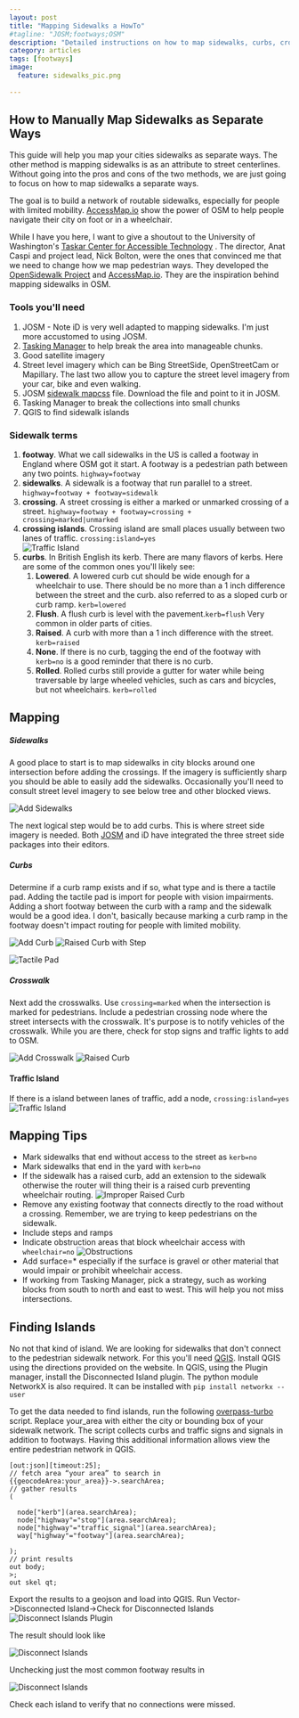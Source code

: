 ```yaml
---
layout: post
title: "Mapping Sidewalks a HowTo"
#tagline: "JOSM;footways;OSM"
description: "Detailed instructions on how to map sidewalks, curbs, crosswalks, etc. for pedestrian routing"
category: articles
tags: [footways]
image:
  feature: sidewalks_pic.png
  
---
```

How to Manually Map Sidewalks as Separate Ways
---
This guide will help you map your cities sidewalks as separate ways. The other method is mapping sidewalks is as an attribute to street centerlines. Without going into the pros and cons of the two methods, we are just going to focus on how to map sidewalks a separate ways.

The goal is to build a network of routable sidewalks, especially for people with limited mobility. [AccessMap.io](https://accessmap.io) show the power of OSM to help people navigate their city on foot or in a wheelchair.

While I have you here, I want to give a shoutout to the University of Washington's [Taskar Center for Accessible Technology](https://tcat.cs.washington.edu/) . The director, Anat Caspi and project lead, Nick Bolton, were the ones that convinced me that we need to change how we map pedestrian ways. They developed the [OpenSidewalk Project](httpd://opensidewalks.com) and [AccessMap.io](https://accessmap.io). They are the inspiration behind mapping sidewalks in OSM. 

### Tools you'll need 

1. JOSM - Note iD is very well adapted to mapping sidewalks. I'm just more accustomed to using JOSM.
2. [Tasking Manager](https://tasks.openstreetmap.us) to help break the area into manageable chunks.
3. Good satellite imagery
4. Street level imagery which can be Bing StreetSide, OpenStreetCam or Mapillary. The last two allow you to capture the street level imagery from your car, bike and even walking.
5. JOSM [sidewalk mapcss](https://mycloud.snowandsnow.us/index.php/s/3BBJf6i6EofgZXR) file. Download the file and point to it in JOSM.
6. Tasking Manager to break the collections into small chunks
7. QGIS to find sidewalk islands

### Sidewalk terms

1. **footway**. What we call sidewalks in the US is called a footway in England where OSM got it start. A footway is a pedestrian path between any two points. ```highway=footway```
2. **sidewalks**. A sidewalk is a footway that run parallel to a street. ```highway=footway + footway=sidewalk```
3. **crossing**. A street crossing is either a marked or unmarked crossing of a street. ```highway=footway + footway=crossing + crossing=marked|unmarked``` 
4. **crossing islands**. Crossing island are small places usually between two lanes of traffic. ```crossing:island=yes```<br>![Traffic Island]({{site_url}}/assets/traffic_island.png "Traffic Island")
4. **curbs**. In British English its kerb. There are many flavors of kerbs. Here are some of the common ones you'll likely see:
	1. **Lowered**. A lowered curb cut should be wide enough for a wheelchair to use. There should be no more than a 1 inch difference between the street and the curb. also referred to as a sloped curb or curb ramp. ```kerb=lowered```
	2. **Flush**. A flush curb is level with the pavement.```kerb=flush``` Very common in older parts of cities.
	3. **Raised**. A curb with more than a 1 inch difference with the street. ```kerb=raised```
	4. **None**. If there is no curb, tagging the end of the footway with ```kerb=no``` is a good reminder that there is no curb.
	5. **Rolled**. Rolled curbs still provide a gutter for water while being traversable by large wheeled vehicles, such as cars and bicycles, but not wheelchairs. ```kerb=rolled```


Mapping
-----
##### Sidewalks
A good place to start is to map sidewalks in city blocks around one intersection before adding the crossings. If the imagery is sufficiently sharp you should be able to easily add the sidewalks. Occasionally you'll need to consult street level imagery to see below tree and other blocked views. 

![Add Sidewalks]({{site_url}}/assets/add_sidewalk.png "Just sidewalks mapped")

The next logical step would be to add curbs. This is where street side imagery is needed. Both [JOSM](https://josm.openstreetmap.de) and iD have integrated the three street side packages into their editors.
 
##### Curbs
Determine if a curb ramp exists and if so, what type and is there a tactile pad. Adding the tactile pad is import for people with vision impairments. Adding a short footway between the curb with a ramp and the sidewalk would be a good idea. I don't, basically because marking a curb ramp in the footway doesn't impact routing for people with limited mobility.

![Add Curb]({{site_url}}/assets/curb_ramp.png "Curb ramp")
![Raised Curb with Step]({{site_url}}/assets/raised_curb_steps.png "Raised curb - this one with steps")

![Tactile Pad]({{site_url}}/assets/tactile_pad.png "Tactile Pad")

##### Crosswalk
Next add the crosswalks. Use ```crossing=marked``` when the intersection is marked for pedestrians. Include a pedestrian crossing node where the street intersects with the crosswalk. It's purpose is to notify vehicles of the crosswalk. While you are there, check for stop signs and traffic lights to add to OSM.

![Add Crosswalk]({{site_url}}/assets/add_crosswalk.png "Completed crosswalk mapping")
![Raised Curb]({{site_url}}/assets/raised_curbs.png "How to map raised curbs")
#### Traffic Island
If there is a island between lanes of traffic, add a node, ```crossing:island=yes```![Traffic Island]({{site_url}}/assets/mapped_traffic_island.png "Traffic island mapping - Notice the diamond node")

Mapping Tips
----

* Mark sidewalks that end without access to the street as ```kerb=no```
* Mark sidewalks that end in the yard with ```kerb=no```
* If the sidewalk has a raised curb, add an extension to the sidewalk otherwise the router will thing their is a raised curb preventing wheelchair routing. ![Improper Raised Curb]({{site_url}}/assets/improper_raised_curb.png "Don't do this")
* Remove any existing footway that connects directly to the road without a crossing. Remember, we are trying to keep pedestrians on the sidewalk.
* Include steps and ramps
* Indicate obstruction areas that block wheelchair access with ```wheelchair=no``` ![Obstructions]({{site_url}}/assets/Obstruction.png "Obstruction in footway")
* Add surface=* especially if the surface is gravel or other material that would impair or prohibit wheelchair access.
* If working from Tasking Manager, pick a strategy, such as working blocks from south to north and east to west. This will help you not miss intersections. 

Finding Islands
----

No not that kind of island. We are looking for sidewalks that don't connect to the pedestrian sidewalk network. For this you'll need [QGIS](https://qgis.org). Install QGIS using the directions provided on the website. In QGIS, using the Plugin manager, install the Disconnected Island plugin. The python module NetworkX is also required. It can be installed with ```pip install networkx --user```


To get the data needed to find islands, run the following [overpass-turbo](overpass-turbo.eu) script. Replace your_area with either the city or bounding box of your sidewalk network. The script collects curbs and traffic signs and signals in addition to footways. Having this additional information allows view the entire pedestrian network in QGIS. 

```
[out:json][timeout:25];
// fetch area “your area” to search in
{{geocodeArea:your_area}}->.searchArea;
// gather results
(

  node["kerb"](area.searchArea);
  node["highway"="stop"](area.searchArea);
  node["highway"="traffic_signal"](area.searchArea);
  way["highway"="footway"](area.searchArea);

);
// print results
out body;
>;
out skel qt;
```
Export the results to a geojson and load into QGIS. Run Vector->Disconnected Island->Check for Disconnected Islands
![Disconnect Islands Plugin]({{site_url}}/assets/disconnected_islands.png "Disconnect Islands Plugin")

The result should look like

![Disconnect Islands]({{site_url}}/assets/mv_disconnected_islands.png "All footways")

Unchecking just the most common footway results in

![Disconnect Islands]({{site_url}}/assets/mv_disconnected_islands2.png "Just disconnected islands")

Check each island to verify that no connections were missed.



